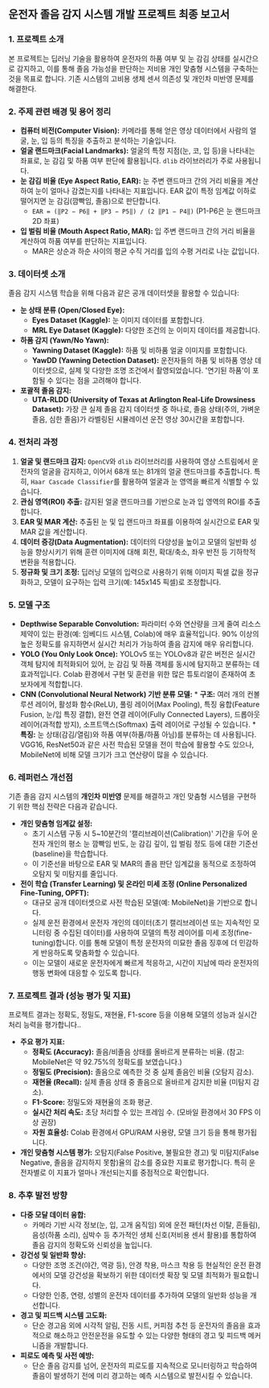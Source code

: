 ## 운전자 졸음 감지 시스템 개발 프로젝트 최종 보고서

### 1. 프로젝트 소개

본 프로젝트는 딥러닝 기술을 활용하여 운전자의 하품 여부 및 눈 감김 상태를 실시간으로 감지하고, 이를 통해 졸음 가능성을 판단하는 저비용 개인 맞춤형 시스템을 구축하는 것을 목표로 합니다. 기존 시스템의 고비용 생체 센서 의존성 및 개인차 미반영 문제를 해결한다.

### 2. 주제 관련 배경 및 용어 정리

* **컴퓨터 비전(Computer Vision):** 카메라를 통해 얻은 영상 데이터에서 사람의 얼굴, 눈, 입 등의 특징을 추출하고 분석하는 기술입니다.
* **얼굴 랜드마크(Facial Landmarks):** 얼굴의 특정 지점(눈, 코, 입 등)을 나타내는 좌표로, 눈 감김 및 하품 여부 판단에 활용됩니다. `dlib` 라이브러리가 주로 사용됩니다.
* **눈 감김 비율 (Eye Aspect Ratio, EAR):** 눈 주변 랜드마크 간의 거리 비율을 계산하여 눈이 얼마나 감겼는지를 나타내는 지표입니다. EAR 값이 특정 임계값 이하로 떨어지면 눈 감김(깜빡임, 졸음)으로 판단합니다.
    * `EAR = (‖P2 − P6‖ + ‖P3 − P5‖) / (2 ‖P1 − P4‖)` (P1-P6은 눈 랜드마크 2D 좌표)
* **입 벌림 비율 (Mouth Aspect Ratio, MAR):** 입 주변 랜드마크 간의 거리 비율을 계산하여 하품 여부를 판단하는 지표입니다.
    * MAR은 상순과 하순 사이의 평균 수직 거리를 입의 수평 거리로 나눈 값입니다.

### 3. 데이터셋 소개

졸음 감지 시스템 학습을 위해 다음과 같은 공개 데이터셋을 활용할 수 있습니다:

* **눈 상태 분류 (Open/Closed Eye):**
    * **Eyes Dataset (Kaggle):** 눈 이미지 데이터를 포함합니다.
    * **MRL Eye Dataset (Kaggle):** 다양한 조건의 눈 이미지 데이터를 제공합니다.
* **하품 감지 (Yawn/No Yawn):**
    * **Yawning Dataset (Kaggle):** 하품 및 비하품 얼굴 이미지를 포함합니다.
    * **YawDD (Yawning Detection Dataset):** 운전자들의 하품 및 비하품 영상 데이터셋으로, 실제 및 다양한 조명 조건에서 촬영되었습니다. '연기된 하품'이 포함될 수 있다는 점을 고려해야 합니다.
* **포괄적 졸음 감지:**
    * **UTA-RLDD (University of Texas at Arlington Real-Life Drowsiness Dataset):** 가장 큰 실제 졸음 감지 데이터셋 중 하나로, 졸음 상태(주의, 가벼운 졸음, 심한 졸음)가 라벨링된 시뮬레이션 운전 영상 30시간을 포함합니다.

### 4. 전처리 과정

1.  **얼굴 및 랜드마크 감지:** `OpenCV`와 `dlib` 라이브러리를 사용하여 영상 스트림에서 운전자의 얼굴을 감지하고, 이어서 68개 또는 81개의 얼굴 랜드마크를 추출합니다. 특히, `Haar Cascade Classifier`를 활용하여 얼굴과 눈 영역을 빠르게 식별할 수 있습니다.
2.  **관심 영역(ROI) 추출:** 감지된 얼굴 랜드마크를 기반으로 눈과 입 영역의 ROI를 추출합니다.
3.  **EAR 및 MAR 계산:** 추출된 눈 및 입 랜드마크 좌표를 이용하여 실시간으로 EAR 및 MAR 값을 계산합니다.
4.  **데이터 증강(Data Augmentation):** 데이터의 다양성을 높이고 모델의 일반화 성능을 향상시키기 위해 훈련 이미지에 대해 회전, 확대/축소, 좌우 반전 등 기하학적 변환을 적용합니다.
5.  **정규화 및 크기 조정:** 딥러닝 모델의 입력으로 사용하기 위해 이미지 픽셀 값을 정규화하고, 모델이 요구하는 입력 크기(예: 145x145 픽셀)로 조정합니다.

### 5. 모델 구조

* **Depthwise Separable Convolution:**  파라미터 수와 연산량을 크게 줄여 리소스 제약이 있는 환경(예: 임베디드 시스템, Colab)에 매우 효율적입니다. 90% 이상의 높은 정확도를 유지하면서 실시간 처리가 가능하여 졸음 감지에 매우 유리합니다.
* **YOLO (You Only Look Once):** YOLOv5 또는 YOLOv8과 같은 버전은 실시간 객체 탐지에 최적화되어 있어, 눈 감김 및 하품 객체를 동시에 탐지하고 분류하는 데 효과적입니다. Colab 환경에서 구현 및 훈련을 위한 많은 튜토리얼이 존재하여 초보자에게 적합합니다.
* **CNN (Convolutional Neural Network) 기반 분류 모델:**
      * **구조:** 여러 개의 컨볼루션 레이어, 활성화 함수(ReLU), 풀링 레이어(Max Pooling), 특징 융합(Feature Fusion, 눈/입 특징 결합), 완전 연결 레이어(Fully Connected Layers), 드롭아웃 레이어(과적합 방지), 소프트맥스(Softmax) 출력 레이어로 구성될 수 있습니다.
      * **특징:** 눈 상태(감김/열림)와 하품 여부(하품/하품 아님)를 분류하는 데 사용됩니다. VGG16, ResNet50과 같은 사전 학습된 모델을 전이 학습에 활용할 수도 있으나, MobileNet에 비해 모델 크기가 크고 연산량이 많을 수 있습니다.

### 6. 레퍼런스 개선점 

기존 졸음 감지 시스템의 **개인차 미반영** 문제를 해결하고 개인 맞춤형 시스템을 구현하기 위한 핵심 전략은 다음과 같습니다.

* **개인 맞춤형 임계값 설정:**
    * 초기 시스템 구동 시 5~10분간의 '캘리브레이션(Calibration)' 기간을 두어 운전자 개인의 평소 눈 깜빡임 빈도, 눈 감김 깊이, 입 벌림 정도 등에 대한 기준선(baseline)을 학습합니다.
    * 이 기준선을 바탕으로 EAR 및 MAR의 졸음 판단 임계값을 동적으로 조정하여 오탐지 및 미탐지를 줄입니다.
* **전이 학습 (Transfer Learning) 및 온라인 미세 조정 (Online Personalized Fine-Tuning, OPFT):**
    * 대규모 공개 데이터셋으로 사전 학습된 모델(예: MobileNet)을 기반으로 합니다.
    * 실제 운전 환경에서 운전자 개인의 데이터(초기 캘리브레이션 또는 지속적인 모니터링 중 수집된 데이터)를 사용하여 모델의 특정 레이어를 미세 조정(fine-tuning)합니다. 이를 통해 모델이 특정 운전자의 미묘한 졸음 징후에 더 민감하게 반응하도록 맞춤화할 수 있습니다.
    * 이는 모델이 새로운 운전자에게 빠르게 적응하고, 시간이 지남에 따라 운전자의 행동 변화에 대응할 수 있도록 합니다.

### 7. 프로젝트 결과 (성능 평가 및 지표)

프로젝트 결과는 정확도, 정밀도, 재현율, F1-score 등을 이용해 모델의 성능과 실시간 처리 능력을 평가합니다.. 

* **주요 평가 지표:**
    * **정확도 (Accuracy):** 졸음/비졸음 상태를 올바르게 분류하는 비율. (참고: MobileNet은 약 92.75%의 정확도를 보였습니다.)
    * **정밀도 (Precision):** 졸음으로 예측한 것 중 실제 졸음인 비율 (오탐지 감소).
    * **재현율 (Recall):** 실제 졸음 상태 중 졸음으로 올바르게 감지한 비율 (미탐지 감소).
    * **F1-Score:** 정밀도와 재현율의 조화 평균.
    * **실시간 처리 속도:** 초당 처리할 수 있는 프레임 수. (모바일 환경에서 30 FPS 이상 권장)
    * **자원 효율성:** Colab 환경에서 GPU/RAM 사용량, 모델 크기 등을 통해 평가됩니다.
* **개인 맞춤형 시스템 평가:** 오탐지(False Positive, 불필요한 경고) 및 미탐지(False Negative, 졸음을 감지하지 못함)율의 감소를 중요한 지표로 평가합니다. 특히 운전자별로 이 지표가 얼마나 개선되는지를 중점적으로 확인합니다.

### 8. 추후 발전 방향

* **다중 모달 데이터 융합:**
    * 카메라 기반 시각 정보(눈, 입, 고개 움직임) 외에 운전 패턴(차선 이탈, 흔들림), 음성(하품 소리), 심박수 등 추가적인 생체 신호(저비용 센서 활용)를 통합하여 졸음 감지의 정확도와 신뢰성을 높입니다.
* **강건성 및 일반화 향상:**
    * 다양한 조명 조건(야간, 역광 등), 안경 착용, 마스크 착용 등 현실적인 운전 환경에서의 모델 강건성을 확보하기 위한 데이터셋 확장 및 모델 최적화가 필요합니다.
    * 다양한 인종, 연령, 성별의 운전자 데이터를 추가하여 모델의 일반화 성능을 개선합니다.
* **경고 및 피드백 시스템 고도화:**
    * 단순 경고음 외에 시각적 알림, 진동 시트, 커피점 추천 등 운전자의 졸음을 효과적으로 해소하고 안전운전을 유도할 수 있는 다양한 형태의 경고 및 피드백 메커니즘을 개발합니다.
* **피로도 예측 및 사전 예방:**
    * 단순 졸음 감지를 넘어, 운전자의 피로도를 지속적으로 모니터링하고 학습하여 졸음이 발생하기 전에 미리 경고하는 예측 시스템으로 발전시킬 수 있습니다.

